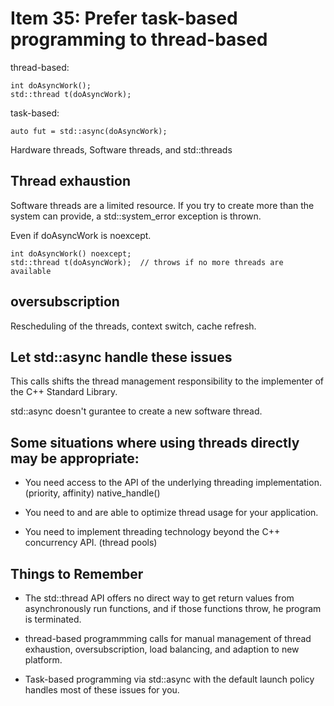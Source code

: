 # Item 35: Prefer task-based programming to thread-based

thread-based:

    int doAsyncWork();
    std::thread t(doAsyncWork);

task-based:

    auto fut = std::async(doAsyncWork);

Hardware threads, Software threads, and std::threads

## Thread exhaustion

Software threads are a limited resource. If you try to create more than the system can provide, a std::system_error
exception is thrown.

Even if doAsyncWork is noexcept.

    int doAsyncWork() noexcept;
    std::thread t(doAsyncWork);  // throws if no more threads are available

## oversubscription

Rescheduling of the threads, context switch, cache refresh. 

## Let std::async handle these issues

This calls shifts the thread management responsibility to the implementer of the C++ Standard Library.

std::async doesn't gurantee to create a new software thread.

## Some situations where using threads directly may be appropriate:

* You need access to the API of the underlying threading implementation. (priority, affinity) native_handle()

* You need to and are able to optimize thread usage for your application.

* You need to implement threading technology beyond the C++ concurrency API. (thread pools)

## Things to Remember

* The std::thread API offers no direct way to get return values from asynchronously run functions,
and if those functions throw, he program is terminated.

* thread-based programmming calls for manual management of thread exhaustion, oversubscription, load balancing, 
and adaption to new platform.

* Task-based programming via std::async with the default launch policy handles most of these issues for you.
